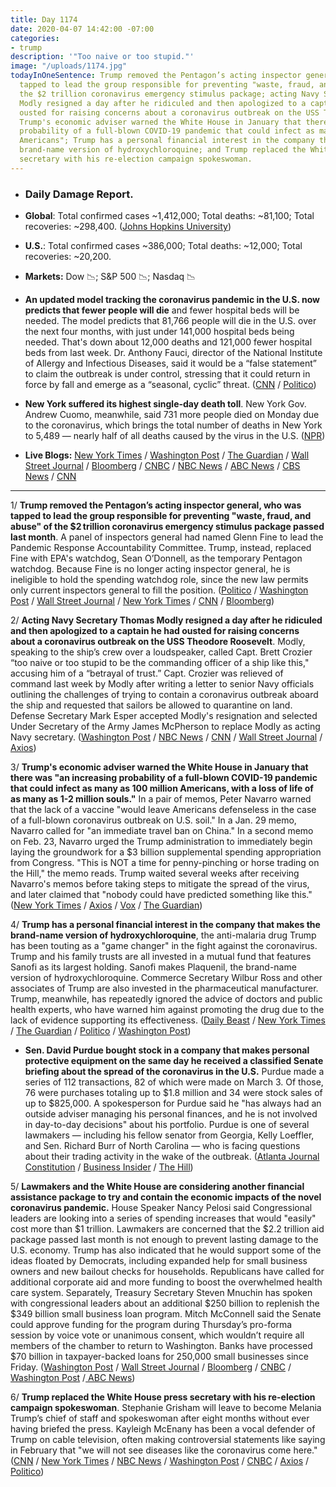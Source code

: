 ```yaml
---
title: Day 1174
date: 2020-04-07 14:42:00 -07:00
categories:
- trump
description: '"Too naive or too stupid."'
image: "/uploads/1174.jpg"
todayInOneSentence: Trump removed the Pentagon’s acting inspector general, who was
  tapped to lead the group responsible for preventing "waste, fraud, and abuse" of
  the $2 trillion coronavirus emergency stimulus package; acting Navy Secretary Thomas
  Modly resigned a day after he ridiculed and then apologized to a captain he had
  ousted for raising concerns about a coronavirus outbreak on the USS Theodore Roosevelt;
  Trump's economic adviser warned the White House in January that there was "an increasing
  probability of a full-blown COVID-19 pandemic that could infect as many as 100 million
  Americans"; Trump has a personal financial interest in the company that makes the
  brand-name version of hydroxychloroquine; and Trump replaced the White House press
  secretary with his re-election campaign spokeswoman.
---
```


* ### Daily Damage Report.

* **Global**: Total confirmed cases \~1,412,000; Total deaths: \~81,100; Total recoveries: \~298,400. ([Johns Hopkins University](https://coronavirus.jhu.edu/map.html))

* **U.S.**: Total confirmed cases \~386,000; Total deaths: \~12,000; Total recoveries: \~20,200.

* **Markets:** Dow 📉; S&P 500 📉; Nasdaq 📉

* **An updated model tracking the coronavirus pandemic in the U.S. now predicts that fewer people will die** and fewer hospital beds will be needed. The model predicts that 81,766 people will die in the U.S. over the next four months, with just under 141,000 hospital beds being needed. That's down about 12,000 deaths and 121,000 fewer hospital beds from last week. Dr. Anthony Fauci, director of the National Institute of Allergy and Infectious Diseases, said it would be a “false statement” to claim the outbreak is under control, stressing that it could return in force by fall and emerge as a “seasonal, cyclic” threat. ([CNN](https://www.cnn.com/2020/04/07/health/ihme-updated-covid19-model/index.html) / [Politico](https://www.politico.com/news/2020/04/07/trumps-top-health-officials-predict-diminished-coronavirus-death-toll-171456))

* **New York suffered its highest single-day death toll**. New York Gov. Andrew Cuomo, meanwhile, said 731 more people died on Monday due to the coronavirus, which brings the total number of deaths in New York to 5,489 — nearly half of all deaths caused by the virus in the U.S. ([NPR](https://www.npr.org/sections/coronavirus-live-updates/2020/04/07/828868619/new-york-gov-andrew-cuomo-reports-largest-single-day-increase-in-deaths))

* **Live Blogs:** [New York Times](https://www.nytimes.com/2020/04/07/world/coronavirus-updates-news-live.html) / [Washington Post](https://www.washingtonpost.com/world/2020/04/07/coronavirus-latest-news/) / [The Guardian](https://www.theguardian.com/us-news/live/2020/apr/07/coronavirus-us-live-donald-trump-pandemic-likely-january-latest-news-updates) / [Wall Street Journal](https://www.wsj.com/livecoverage/coronavirus-2020-04-07) / [Bloomberg](https://www.bloomberg.com/news/articles/2020-04-06/u-s-deaths-top-10-000-some-signs-of-easing-toll-virus-update?srnd=premium) / [CNBC](https://www.cnbc.com/2020/04/07/coronavirus-latest-updates.html) / [NBC News](https://www.nbcnews.com/health/health-news/live-blog/2020-04-07-coronavirus-news-n1178111) / [ABC News](https://abcnews.go.com/Health/coronavirus-live-updates-china-reports-deaths-1st-time/story?id=70014891) / [CBS News](https://www.cbsnews.com/live-updates/coronavirus-pandemic-covid-19-latest-news-2020-04-07/) / [CNN](https://www.cnn.com/world/live-news/coronavirus-pandemic-04-07-20/index.html)

---

1/ **Trump removed the Pentagon’s acting inspector general, who was tapped to lead the group responsible for preventing "waste, fraud, and abuse" of the $2 trillion coronavirus emergency stimulus package passed last month**. A panel of inspectors general had named Glenn Fine to lead the Pandemic Response Accountability Committee. Trump, instead, replaced Fine with EPA's watchdog, Sean O’Donnell, as the temporary Pentagon watchdog. Because Fine is no longer acting inspector general, he is ineligible to hold the spending watchdog role, since the new law permits only current inspectors general to fill the position. ([Politico](https://www.politico.com/news/2020/04/07/trump-removes-independent-watchdog-for-coronavirus-funds-upending-oversight-panel-171943) / [Washington Post](https://www.washingtonpost.com/national-security/trump-removes-inspector-general-who-was-to-oversee-2-trillion-stimulus-spending/2020/04/07/2f0c6cb8-78ea-11ea-9bee-c5bf9d2e3288_story.html) / [Wall Street Journal](https://www.wsj.com/articles/trump-removes-acting-defense-department-inspector-general-11586277895?emailToken=57b4937c27b297ce68108f28b7503adccJd2SSgUC\+XMjiLlVeDMCVpNrz6tYh09GzPhF7UR5nCT8iNns0nCB5F0IhrdnWsfPELir92V2rammwYLBFBqrkhVGyvVjmHFMQwH6bMQA8KmMwBofYbTJUmSj020Se8Y&reflink=article_copyURL_share) / [New York Times](https://www.nytimes.com/2020/04/07/us/politics/trump-coronavirus-watchdog-glenn-fine.html) / [CNN](https://www.cnn.com/2020/04/07/politics/trump-sidelines-pentagon-watchdog-coronavirus-funds/index.html) / [Bloomberg](https://www.bloomberg.com/news/articles/2020-04-07/trump-ousts-inspector-general-poised-to-oversee-relief-spending?srnd=premium&sref=MIBMEEoj))

2/ **Acting Navy Secretary Thomas Modly resigned a day after he ridiculed and then apologized to a captain he had ousted for raising concerns about a coronavirus outbreak on the USS Theodore Roosevelt**. Modly, speaking to the ship’s crew over a loudspeaker, called Capt. Brett Crozier “too naive or too stupid to be the commanding officer of a ship like this," accusing him of a “betrayal of trust.” Capt. Crozier was relieved of command last week by Modly after writing a letter to senior Navy officials outlining the challenges of trying to contain a coronavirus outbreak aboard the ship and requested that sailors be allowed to quarantine on land. Defense Secretary Mark Esper accepted Modly's resignation and selected Under Secretary of the Army James McPherson to replace Modly as acting Navy secretary. ([Washington Post](https://www.washingtonpost.com/national-security/acting-navy-secretary-resigns-after-insulting-aircraft-carriers-ousted-captain/2020/04/07/263ba574-78f7-11ea-b6ff-597f170df8f8_story.html) / [NBC News](https://www.nbcnews.com/news/military/acting-navy-secretary-resigns-amid-flap-over-coronavirus-hit-ship-n1178576) / [CNN](https://www.cnn.com/2020/04/07/politics/modly-resign-crozier-esper-trump/index.html) / [Wall Street Journal](https://www.wsj.com/articles/acting-navy-secretary-resigns-in-wake-of-uss-roosevelt-11586287262?mod=hp_lead_pos4) / [Axios](https://www.axios.com/acting-navy-secretary-resigns-1ddfcd84-bdc8-42b5-908a-da4bbded6be2.html))

3/ **Trump's economic adviser warned the White House in January that there was "an increasing probability of a full-blown COVID-19 pandemic that could infect as many as 100 million Americans, with a loss of life of as many as 1-2 million souls."** In a pair of memos, Peter Navarro warned that the lack of a vaccine "would leave Americans defenseless in the case of a full-blown coronavirus outbreak on U.S. soil." In a Jan. 29 memo, Navarro called for "an immediate travel ban on China." In a second memo on Feb. 23, Navarro urged the Trump administration to immediately begin laying the groundwork for a $3 billion supplemental spending appropriation from Congress. "This is NOT a time for penny-pinching or horse trading on the Hill," the memo reads. Trump waited several weeks after receiving Navarro's memos before taking steps to mitigate the spread of the virus, and later claimed that "nobody could have predicted something like this." ([New York Times](https://www.nytimes.com/2020/04/06/us/politics/navarro-warning-trump-coronavirus.html) / [Axios](https://www.axios.com/exclusive-navarro-deaths-coronavirus-memos-january-da3f08fb-dce1-4f69-89b5-ea048f8382a9.html) / [Vox](https://www.vox.com/2020/4/7/21211845/trump-coronavirus-memos-predicted) / [The Guardian](https://www.theguardian.com/world/2020/apr/07/donald-trump-coronavirus-memos-warning-peter-navarro))

4/ **Trump has a personal financial interest in the company that makes the brand-name version of hydroxychloroquine**, the anti-malaria drug Trump has been touting as a "game changer" in the fight against the coronavirus. Trump and his family trusts are all invested in a mutual fund that features Sanofi as its largest holding. Sanofi makes Plaquenil, the brand-name version of hydroxychloroquine. Commerce Secretary Wilbur Ross and other associates of Trump are also invested in the pharmaceutical manufacturer. Trump, meanwhile, has repeatedly ignored the advice of doctors and public health experts, who have warned him against promoting the drug due to the lack of evidence supporting its effectiveness. ([Daily Beast](https://www.thedailybeast.com/trump-reportedly-has-financial-interest-in-hydroxychloroquine-manufacturer) / [New York Times](https://www.nytimes.com/2020/04/06/us/politics/coronavirus-trump-malaria-drug.html?action=click&module=Spotlight&pgtype=Homepage) / [The Guardian](https://www.theguardian.com/world/2020/apr/04/coronavirus-us-ventilators-new-york-trump-touts-unproven-cure-malaria-drug) / [Politico](https://www.politico.com/news/2020/04/06/trump-drug-coronavirus-hydroxychloroquine-170543) / [Washington Post](https://www.washingtonpost.com/politics/what-do-you-have-to-lose-inside-trumps-embrace-of-a-risky-drug-against-coronavirus/2020/04/06/0a744d7e-781f-11ea-a130-df573469f094_story.html))

* **Sen. David Purdue bought stock in a company that makes personal protective equipment on the same day he received a classified Senate briefing about the spread of the coronavirus in the U.S.** Purdue made a series of 112 transactions, 82 of which were made on March 3. Of those, 76 were purchases totaling up to $1.8 million and 34 were stock sales of up to $825,000.  A spokesperson for Purdue said he "has always had an outside adviser managing his personal finances, and he is not involved in day-to-day decisions" about his portfolio. Purdue is one of several lawmakers — including his fellow senator from Georgia, Kelly Loeffler, and Sen. Richard Burr of North Carolina — who is facing questions about their trading activity in the wake of the outbreak. ([Atlanta Journal Constitution](https://www.ajc.com/news/state--regional-govt--politics/david-perdue-stock-trading-saw-uptick-coronavirus-took-hold/MRWmzwXeHgxi6IcmBbPgaN/) / [Business Insider](https://www.businessinsider.com/coronavirus-david-perdue-bought-stock-company-producing-ppe-after-briefing-2020-4) / [The Hill](https://thehill.com/homenews/senate/491515-georgia-senator-bought-stock-in-personal-protective-equipment-maker-on-day-of))

5/ **Lawmakers and the White House are considering another financial assistance package to try and contain the economic impacts of the novel coronavirus pandemic.** House Speaker Nancy Pelosi said Congressional leaders are looking into a series of spending increases that would "easily" cost more than $1 trillion. Lawmakers are concerned that the $2.2 trillion aid package passed last month is not enough to prevent lasting damage to the U.S. economy. Trump has also indicated that he would support some of the ideas floated by Democrats, including expanded help for small business owners and new bailout checks for households. Republicans have called for additional corporate aid and more funding to boost the overwhelmed health care system. Separately, Treasury Secretary Steven Mnuchin has spoken with congressional leaders about an additional $250 billion to replenish the $349 billion small business loan program. Mitch McConnell said the Senate could approve funding for the program during Thursday’s pro-forma session by voice vote or unanimous consent, which wouldn’t require all members of the chamber to return to Washington. Banks have processed $70 billion in taxpayer-backed loans for 250,000 small businesses since Friday. ([Washington Post](https://www.washingtonpost.com/us-policy/2020/04/06/trump-democrats-coronavirus-stimulus-trillion/) / [Wall Street Journal](https://www.wsj.com/articles/mcconnell-says-small-business-loan-program-needs-more-funding-11586275489?mod=hp_lead_pos4) / [Bloomberg](https://www.bloomberg.com/news/articles/2020-04-07/mcconnell-says-senate-may-pass-more-small-business-aid-this-week?srnd=premium&sref=MIBMEEoj) / [CNBC](https://www.cnbc.com/2020/04/07/mnuchin-seeks-250-billion-more-in-small-business-aid-as-senate-vote-is-planned-for-thursday.html) / [Washington Post](https://www.washingtonpost.com/us-policy/2020/04/07/treasury-coronavirus-small-business/) /[ ABC News](https://abcnews.go.com/Politics/treasury-requests-250-billion-small-business-relief/story?id=70023566))

6/ **Trump replaced the White House press secretary with his re-election campaign spokeswoman**. Stephanie Grisham will leave to become Melania Trump’s chief of staff and spokeswoman after eight months without ever having briefed the press. Kayleigh McEnany has been a vocal defender of Trump on cable television, often making controversial statements like saying in February that "we will not see diseases like the coronavirus come here." ([CNN](https://www.cnn.com/2020/04/07/politics/stephanie-grisham-press-secretary-briefing-melania-trump/index.html) / [New York Times](https://www.nytimes.com/2020/04/07/us/politics/kayleigh-mcenany-stephanie-grisham-trump.html) / [NBC News](https://www.nbcnews.com/politics/white-house/stephanie-grisham-out-white-house-press-secretary-will-rejoin-first-n1178321) / [Washington Post](https://www.washingtonpost.com/politics/stephanie-grisham-out-as-white-house-press-secretary-after-eight-months-during-which-she-held-no-regular-news-briefings/2020/04/07/6d93b7aa-75bd-11ea-87da-77a8136c1a6d_story.html) / [CNBC](https://www.cnbc.com/2020/04/07/stephanie-grisham-out-as-white-house-press-secretary-will-become-melania-trumps-chief-of-staff.html) / [Axios](https://www.axios.com/stephanie-grisham-white-house-press-secretary-b7ca72c5-0a1d-40b1-b807-e0443f5bd38e.html) / [Politico](https://www.politico.com/news/2020/04/07/stephanie-grisham-press-secretary-171563))